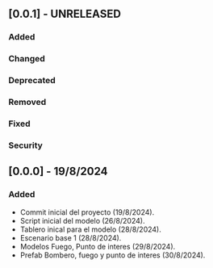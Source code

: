 ## [0.0.1] - UNRELEASED

### Added

### Changed

### Deprecated

### Removed

### Fixed

### Security

## [0.0.0] - 19/8/2024

### Added 

- Commit inicial del proyecto (19/8/2024).
- Script inicial del modelo (26/8/2024).
- Tablero inical para el modelo (28/8/2024).
- Escenario base 1 (28/8/2024).
- Modelos Fuego, Punto de interes (29/8/2024).
- Prefab Bombero, fuego y punto de interes (30/8/2024).
